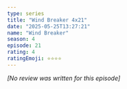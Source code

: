 ```yaml
---
type: series
title: "Wind Breaker 4x21"
date: "2025-05-25T13:27:21"
name: "Wind Breaker"
season: 4
episode: 21
rating: 4
ratingEmoji: ⭐️⭐️⭐️⭐️
---
```


*[No review was written for this episode]*
